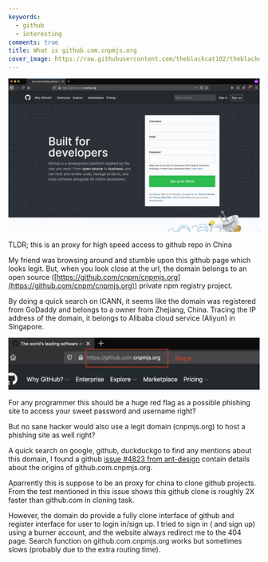 ```yaml
---
keywords:
  - github
  - interesting
comments: true
title: What is github.com.cnpmjs.org
cover_image: https://raw.githubusercontent.com/theblackcat102/theblackcat102.github.io/master/images/china_github.jpg
---
```


![](https://raw.githubusercontent.com/theblackcat102/theblackcat102.github.io/master/images/china_github.jpg)

TLDR; this is an proxy for high speed access to github repo in China

My friend was browsing around and stumble upon this github page which looks legit. But, when you look close at the url, the domain belongs to an open source ([https://github.com/cnpm/cnpmjs.org](https://github.com/cnpm/cnpmjs.org)) private npm registry project. 

By doing a quick search on ICANN, it seems like the domain was registered from GoDaddy and belongs to a owner from Zhejiang, China. Tracing the IP address of the domain, it belongs to Alibaba cloud service (Aliyun) in Singapore.

![](https://raw.githubusercontent.com/theblackcat102/theblackcat102.github.io/master/images/github_cnpmjs_nope.png)

For any programmer this should be a huge red flag as a possible phishing site to access your sweet password and username right?

But no sane hacker would also use a legit domain (cnpmjs.org) to host a phishing site as well right?

A quick search on google, github, duckduckgo to find any mentions about this domain, I found a github [issue #4823 from ant-design](https://github.com/ant-design/ant-design-pro/issues/4823) contain details about the origins of github.com.cnpmjs.org.

Aparrently this is suppose to be an proxy for china to clone github projects. From the test mentioned in this issue shows this github clone is roughly 2X faster than github.com in cloning task.

However, the domain do provide a fully clone interface of github and register interface for user to login in/sign up. I tried to sign in ( and sign up) using a burner account, and the website always redirect me to the 404 page. Search function on github.com.cnpmjs.org works but sometimes slows (probably due to the extra routing time).


